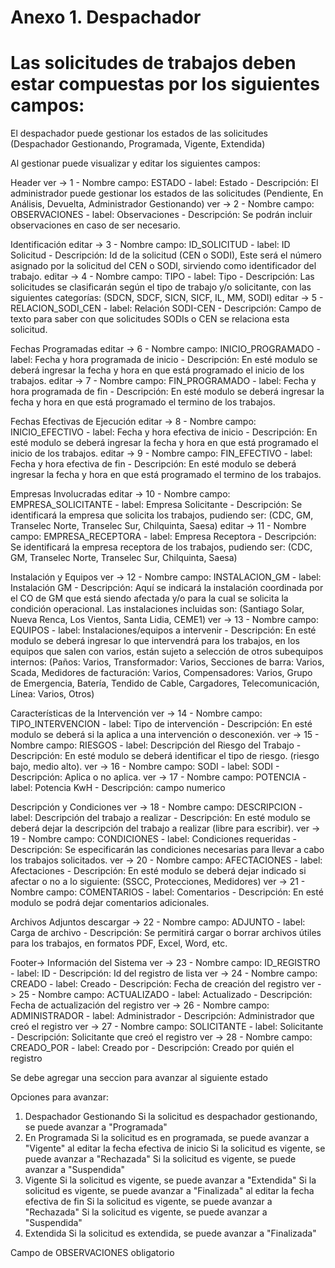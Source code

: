 # Anexo 1. Despachador
# Las solicitudes de trabajos deben estar compuestas por los siguientes campos:

El despachador puede gestionar los estados de las solicitudes (Despachador Gestionando, Programada, Vigente, Extendida)

Al gestionar puede visualizar y editar los siguientes campos:

Header
ver -> 1 - Nombre campo: ESTADO - label: Estado - Descripción: El administrador puede gestionar los estados de las solicitudes (Pendiente, En Análisis, Devuelta, Administrador Gestionando)
ver -> 2 - Nombre campo: OBSERVACIONES - label: Observaciones - Descripción: Se podrán incluir observaciones en caso de ser necesario.

Identificación
editar -> 3 - Nombre campo: ID_SOLICITUD - label: ID Solicitud - Descripción: Id de la solicitud (CEN o SODI), Este será el número asignado por la solicitud del CEN o SODI, sirviendo como identificador del trabajo.
editar -> 4 - Nombre campo: TIPO - label: Tipo - Descripción: Las solicitudes se clasificarán según el tipo de trabajo y/o solicitante, con las siguientes categorías: (SDCN, SDCF, SICN, SICF, IL, MM, SODI)
editar -> 5 - RELACION_SODI_CEN - label: Relación SODI-CEN - Descripción: Campo de texto para saber con que solicitudes SODIs o CEN se relaciona esta solicitud.

Fechas Programadas
editar -> 6 - Nombre campo: INICIO_PROGRAMADO - label: Fecha y hora programada de inicio - Descripción: En esté modulo se deberá ingresar la fecha y hora en que está programado el inicio de los trabajos.
editar -> 7 - Nombre campo: FIN_PROGRAMADO - label: Fecha y hora programada de fin - Descripción: En esté modulo se deberá ingresar la fecha y hora en que está programado el termino de los trabajos.

Fechas Efectivas de Ejecución
editar -> 8 - Nombre campo: INICIO_EFECTIVO - label: Fecha y hora efectiva de inicio - Descripción: En esté modulo se deberá ingresar la fecha y hora en que está programado el inicio de los trabajos.
editar -> 9 - Nombre campo: FIN_EFECTIVO - label: Fecha y hora efectiva de fin - Descripción: En esté modulo se deberá ingresar la fecha y hora en que está programado el termino de los trabajos.

Empresas Involucradas
editar -> 10 - Nombre campo: EMPRESA_SOLICITANTE - label: Empresa Solicitante - Descripción: Se identificará la empresa que solicita los trabajos, pudiendo ser: (CDC, GM, Transelec Norte, Transelec Sur, Chilquinta, Saesa)
editar -> 11 - Nombre campo: EMPRESA_RECEPTORA - label: Empresa Receptora - Descripción: Se identificará la empresa receptora de los trabajos, pudiendo ser: (CDC, GM, Transelec Norte, Transelec Sur, Chilquinta, Saesa)

Instalación y Equipos
ver -> 12 - Nombre campo: INSTALACION_GM - label: Instalación GM - Descripción: Aquí se indicará la instalación coordinada por el CO de GM que está siendo afectada y/o para la cual se solicita la condición operacional. Las instalaciones incluidas son: (Santiago Solar, Nueva Renca, Los Vientos, Santa Lidia, CEME1)
ver -> 13 - Nombre campo: EQUIPOS - label: Instalaciones/equipos a intervenir - Descripción: En esté modulo se deberá ingresar lo que intervendrá para los trabajos, en los equipos que salen con varios, están sujeto a selección de otros subequipos internos: (Paños: Varios, Transformador: Varios, Secciones de barra: Varios, Scada, Medidores de facturación: Varios, Compensadores: Varios, Grupo de Emergencia, Batería, Tendido de Cable, Cargadores, Telecomunicación, Línea: Varios, Otros)

Características de la Intervención
ver -> 14 - Nombre campo: TIPO_INTERVENCION - label: Tipo de intervención - Descripción: En esté modulo se deberá si la aplica a una intervención o desconexión.
ver -> 15 - Nombre campo: RIESGOS - label: Descripción del Riesgo del Trabajo - Descripción: En esté modulo se deberá identificar el tipo de riesgo. (riesgo bajo, medio alto).
ver -> 16 - Nombre campo: SODI - label: SODI - Descripción: Aplica o no aplica.
ver -> 17 - Nombre campo: POTENCIA - label: Potencia KwH - Descripción: campo numerico

Descripción y Condiciones
ver -> 18 - Nombre campo: DESCRIPCION - label: Descripción del trabajo a realizar - Descripción: En esté modulo se deberá dejar la descripción del trabajo a realizar (libre para escribir).
ver -> 19 - Nombre campo: CONDICIONES - label: Condiciones requeridas - Descripción: Se especificarán las condiciones necesarias para llevar a cabo los trabajos solicitados.
ver -> 20 - Nombre campo: AFECTACIONES - label: Afectaciones - Descripción: En esté modulo se deberá dejar indicado si afectar o no a lo siguiente: (SSCC, Protecciones, Medidores)
ver -> 21 - Nombre campo: COMENTARIOS - label: Comentarios - Descripción: En esté modulo se podrá dejar comentarios adicionales.

Archivos Adjuntos
descargar -> 22 - Nombre campo: ADJUNTO - label: Carga de archivo - Descripción: Se permitirá cargar o borrar archivos útiles para los trabajos, en formatos PDF, Excel, Word, etc.

Footer->
Información del Sistema
ver -> 23 - Nombre campo: ID_REGISTRO - label: ID - Descripción: Id del registro de lista
ver -> 24 - Nombre campo: CREADO - label: Creado - Descripción: Fecha de creación del registro
ver -> 25 - Nombre campo: ACTUALIZADO - label: Actualizado - Descripción: Fecha de actualización del registro
ver -> 26 - Nombre campo: ADMINISTRADOR - label: Administrador - Descripción: Administrador que creó el registro
ver -> 27 - Nombre campo: SOLICITANTE - label: Solicitante - Descripción: Solicitante que creó el registro
ver -> 28 - Nombre campo: CREADO_POR - label: Creado por - Descripción: Creado por quién el registro


Se debe agregar una seccion para avanzar al siguiente estado

Opciones para avanzar:
1. Despachador Gestionando
    Si la solicitud es despachador gestionando, se puede avanzar a "Programada"
2. En Programada
    Si la solicitud es en programada, se puede avanzar a "Vigente" al editar la fecha efectiva de inicio
    Si la solicitud es vigente, se puede avanzar a "Rechazada"
    Si la solicitud es vigente, se puede avanzar a "Suspendida"
3. Vigente
    Si la solicitud es vigente, se puede avanzar a "Extendida"
    Si la solicitud es vigente, se puede avanzar a "Finalizada" al editar la fecha efectiva de fin
    Si la solicitud es vigente, se puede avanzar a "Rechazada"
    Si la solicitud es vigente, se puede avanzar a "Suspendida"
4. Extendida
    Si la solicitud es extendida, se puede avanzar a "Finalizada"

Campo de OBSERVACIONES obligatorio